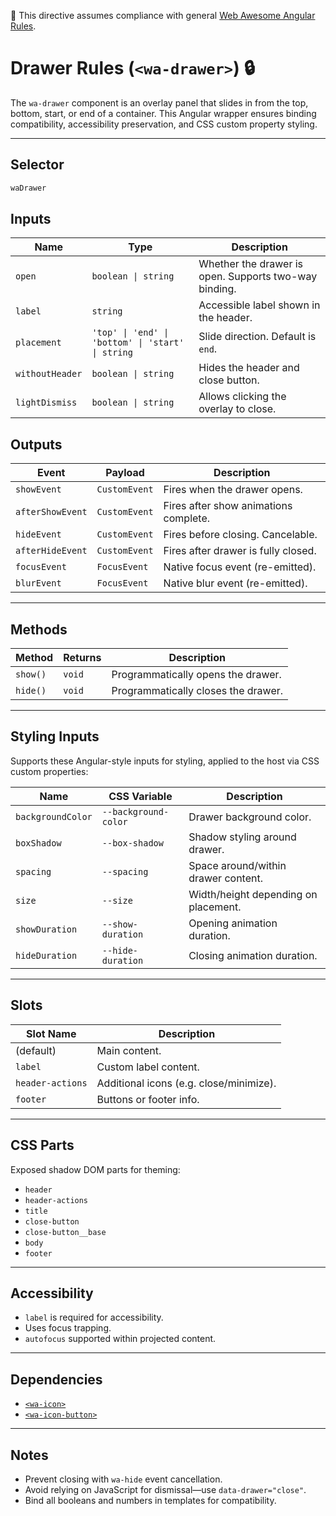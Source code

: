 📌 This directive assumes compliance with general [Web Awesome Angular Rules](../../../RULES.md).

# Drawer Rules (`<wa-drawer>`) 🔒

The `wa-drawer` component is an overlay panel that slides in from the top, bottom, start, or end of a container.
This Angular wrapper ensures binding compatibility, accessibility preservation, and CSS custom property styling.

---

## Selector

```ts
waDrawer
```

## Inputs

| Name            | Type                                              | Description                                           |
| --------------- | ------------------------------------------------- | ----------------------------------------------------- |
| `open`          | `boolean \| string`                               | Whether the drawer is open. Supports two-way binding. |
| `label`         | `string`                                          | Accessible label shown in the header.                 |
| `placement`     | `'top' \| 'end' \| 'bottom' \| 'start' \| string` | Slide direction. Default is `end`.                    |
| `withoutHeader` | `boolean \| string`                               | Hides the header and close button.                    |
| `lightDismiss`  | `boolean \| string`                               | Allows clicking the overlay to close.                 |

## Outputs

| Event            | Payload       | Description                           |
| ---------------- | ------------- | ------------------------------------- |
| `showEvent`      | `CustomEvent` | Fires when the drawer opens.          |
| `afterShowEvent` | `CustomEvent` | Fires after show animations complete. |
| `hideEvent`      | `CustomEvent` | Fires before closing. Cancelable.     |
| `afterHideEvent` | `CustomEvent` | Fires after drawer is fully closed.   |
| `focusEvent`     | `FocusEvent`  | Native focus event (re-emitted).      |
| `blurEvent`      | `FocusEvent`  | Native blur event (re-emitted).       |

---

## Methods

| Method   | Returns | Description                         |
| -------- | ------- | ----------------------------------- |
| `show()` | `void`  | Programmatically opens the drawer.  |
| `hide()` | `void`  | Programmatically closes the drawer. |

---

## Styling Inputs

Supports these Angular-style inputs for styling, applied to the host via CSS custom properties:

| Name              | CSS Variable         | Description                          |
| ----------------- | -------------------- | ------------------------------------ |
| `backgroundColor` | `--background-color` | Drawer background color.             |
| `boxShadow`       | `--box-shadow`       | Shadow styling around drawer.        |
| `spacing`         | `--spacing`          | Space around/within drawer content.  |
| `size`            | `--size`             | Width/height depending on placement. |
| `showDuration`    | `--show-duration`    | Opening animation duration.          |
| `hideDuration`    | `--hide-duration`    | Closing animation duration.          |

---

## Slots

| Slot Name        | Description                             |
| ---------------- | --------------------------------------- |
| (default)        | Main content.                           |
| `label`          | Custom label content.                   |
| `header-actions` | Additional icons (e.g. close/minimize). |
| `footer`         | Buttons or footer info.                 |

---

## CSS Parts

Exposed shadow DOM parts for theming:

* `header`
* `header-actions`
* `title`
* `close-button`
* `close-button__base`
* `body`
* `footer`

---

## Accessibility

* `label` is required for accessibility.
* Uses focus trapping.
* `autofocus` supported within projected content.

---

## Dependencies

* [`<wa-icon>`](../icon/icon.rules.md)
* [`<wa-icon-button>`](../icon-button/icon-button.rules.md)

---

## Notes

* Prevent closing with `wa-hide` event cancellation.
* Avoid relying on JavaScript for dismissal—use `data-drawer="close"`.
* Bind all booleans and numbers in templates for compatibility.
